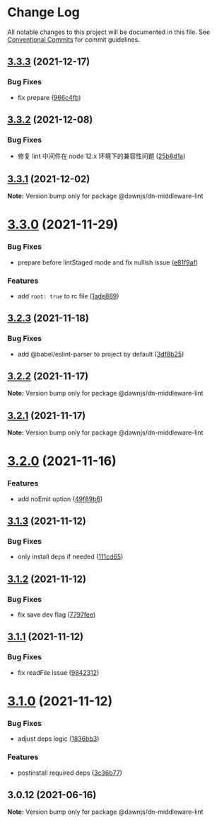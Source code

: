 # Change Log

All notable changes to this project will be documented in this file.
See [Conventional Commits](https://conventionalcommits.org) for commit guidelines.

## [3.3.3](https://github.com/alibaba/dawn/compare/@dawnjs/dn-middleware-lint@3.3.2...@dawnjs/dn-middleware-lint@3.3.3) (2021-12-17)

### Bug Fixes

- fix prepare ([966c4fb](https://github.com/alibaba/dawn/commit/966c4fb1c1ecfa42dd12b508fecbbec661e3cce6))

## [3.3.2](https://github.com/alibaba/dawn/compare/@dawnjs/dn-middleware-lint@3.3.1...@dawnjs/dn-middleware-lint@3.3.2) (2021-12-08)

### Bug Fixes

- 修复 lint 中间件在 node 12.x 环境下的兼容性问题 ([25b8d1a](https://github.com/alibaba/dawn/commit/25b8d1aeb561e3149da1a8efe2392d44702e283c))

## [3.3.1](https://github.com/alibaba/dawn/compare/@dawnjs/dn-middleware-lint@3.3.0...@dawnjs/dn-middleware-lint@3.3.1) (2021-12-02)

**Note:** Version bump only for package @dawnjs/dn-middleware-lint

# [3.3.0](https://github.com/alibaba/dawn/compare/@dawnjs/dn-middleware-lint@3.2.3...@dawnjs/dn-middleware-lint@3.3.0) (2021-11-29)

### Bug Fixes

- prepare before lintStaged mode and fix nullish issue ([e81f9af](https://github.com/alibaba/dawn/commit/e81f9af7b13732a34cd72f19939d5006e2a5a8f4))

### Features

- add `root: true` to rc file ([1ade889](https://github.com/alibaba/dawn/commit/1ade88969091b4217b4c87cffc74a1f25a02f099))

## [3.2.3](https://github.com/alibaba/dawn/compare/@dawnjs/dn-middleware-lint@3.2.2...@dawnjs/dn-middleware-lint@3.2.3) (2021-11-18)

### Bug Fixes

- add @babel/eslint-parser to project by default ([3df8b25](https://github.com/alibaba/dawn/commit/3df8b25ab171f5fa379e08a75bbeae98783b52ff))

## [3.2.2](https://github.com/alibaba/dawn/compare/@dawnjs/dn-middleware-lint@3.2.1...@dawnjs/dn-middleware-lint@3.2.2) (2021-11-17)

**Note:** Version bump only for package @dawnjs/dn-middleware-lint

## [3.2.1](https://github.com/alibaba/dawn/compare/@dawnjs/dn-middleware-lint@3.2.0...@dawnjs/dn-middleware-lint@3.2.1) (2021-11-17)

**Note:** Version bump only for package @dawnjs/dn-middleware-lint

# [3.2.0](https://github.com/alibaba/dawn/compare/@dawnjs/dn-middleware-lint@3.1.3...@dawnjs/dn-middleware-lint@3.2.0) (2021-11-16)

### Features

- add noEmit option ([49f89b6](https://github.com/alibaba/dawn/commit/49f89b6f2b2f5b00c84eac0fef49aa0be673b132))

## [3.1.3](https://github.com/alibaba/dawn/compare/@dawnjs/dn-middleware-lint@3.1.2...@dawnjs/dn-middleware-lint@3.1.3) (2021-11-12)

### Bug Fixes

- only install deps if needed ([111cd65](https://github.com/alibaba/dawn/commit/111cd65713ef211df8e3ab3ab1e3302f9be6994d))

## [3.1.2](https://github.com/alibaba/dawn/compare/@dawnjs/dn-middleware-lint@3.1.1...@dawnjs/dn-middleware-lint@3.1.2) (2021-11-12)

### Bug Fixes

- fix save dev flag ([7797fee](https://github.com/alibaba/dawn/commit/7797fee6b070620f52a173e5dedca83b9c32728b))

## [3.1.1](https://github.com/alibaba/dawn/compare/@dawnjs/dn-middleware-lint@3.1.0...@dawnjs/dn-middleware-lint@3.1.1) (2021-11-12)

### Bug Fixes

- fix readFile issue ([9842312](https://github.com/alibaba/dawn/commit/984231235e8b0f08c07bcb69a48c629dfff1e3f9))

# [3.1.0](https://github.com/alibaba/dawn/compare/@dawnjs/dn-middleware-lint@3.0.12...@dawnjs/dn-middleware-lint@3.1.0) (2021-11-12)

### Bug Fixes

- adjust deps logic ([1836bb3](https://github.com/alibaba/dawn/commit/1836bb3ee5f1421935ab97f4d3102f532f90c6a6))

### Features

- postinstall required deps ([3c36b77](https://github.com/alibaba/dawn/commit/3c36b7733396952c89e887321f5d9f3d89641df3))

## 3.0.12 (2021-06-16)

**Note:** Version bump only for package @dawnjs/dn-middleware-lint
